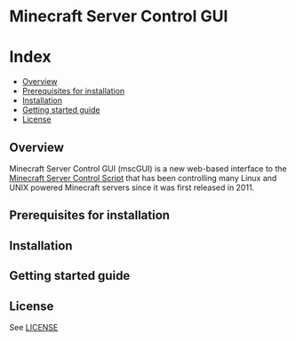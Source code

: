 # Minecraft Server Control GUI

# Index
* [Overview](#overview)
* [Prerequisites for installation](#prerequisites-for-installation)
* [Installation](#installation)
* [Getting started guide](#getting-started-guide)
* [License](LICENSE)


## Overview
Minecraft Server Control GUI (mscGUI) is a new web-based interface to the [Minecraft Server Control Script](https://github.com/MinecraftServerControl/mscs) that has been controlling many Linux and UNIX powered Minecraft servers since it was first released in 2011.


## Prerequisites for installation


## Installation


## Getting started guide


## License

See [LICENSE](LICENSE)
